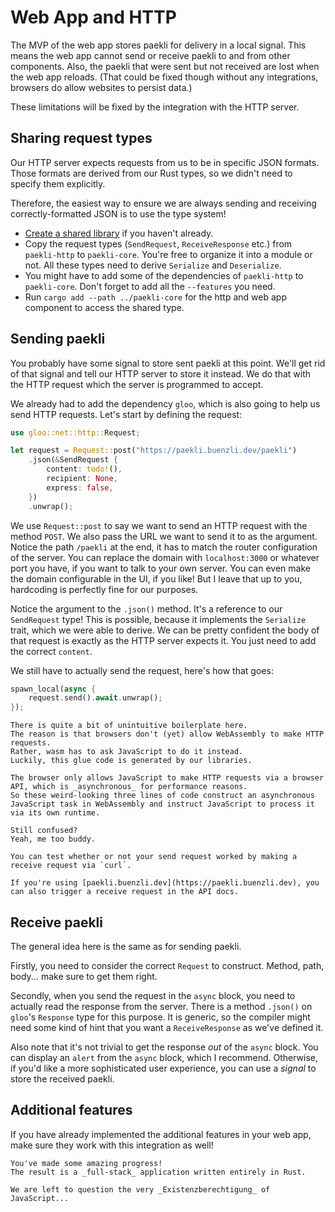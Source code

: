 # Web App and HTTP

The MVP of the web app stores paekli for delivery in a local signal.
This means the web app cannot send or receive paekli to and from other components.
Also, the paekli that were sent but not received are lost when the web app reloads.
(That could be fixed though without any integrations, browsers do allow websites to persist data.)

These limitations will be fixed by the integration with the HTTP server.

## Sharing request types

Our HTTP server expects requests from us to be in specific JSON formats.
Those formats are derived from our Rust types, so we didn't need to specify them explicitly.

Therefore, the easiest way to ensure we are always sending and receiving correctly-formatted JSON is to use the type system!

- [Create a shared library](shared_lib.md) if you haven't already.
- Copy the request types (`SendRequest`, `ReceiveResponse` etc.) from `paekli-http` to `paekli-core`.
  You're free to organize it into a module or not.
  All these types need to derive `Serialize` and `Deserialize`.
- You might have to add some of the dependencies of `paekli-http` to `paekli-core`.
  Don't forget to add all the `--features` you need.
- Run `cargo add --path ../paekli-core` for the http and web app component to access the shared type.

## Sending paekli

You probably have some signal to store sent paekli at this point.
We'll get rid of that signal and tell our HTTP server to store it instead.
We do that with the HTTP request which the server is programmed to accept.

We already had to add the dependency `gloo`, which is also going to help us send HTTP requests.
Let's start by defining the request:

```rust
use gloo::net::http::Request;

let request = Request::post("https://paekli.buenzli.dev/paekli")
    .json(&SendRequest {
        content: todo!(),
        recipient: None,
        express: false,
    })
    .unwrap();
```

We use `Request::post` to say we want to send an HTTP request with the method `POST`.
We also pass the URL we want to send it to as the argument.
Notice the path `/paekli` at the end, it has to match the router configuration of the server.
You can replace the domain with `localhost:3000` or whatever port you have, if you want to talk to your own server.
You can even make the domain configurable in the UI, if you like!
But I leave that up to you, hardcoding is perfectly fine for our purposes.

Notice the argument to the `.json()` method.
It's a reference to our `SendRequest` type!
This is possible, because it implements the `Serialize` trait, which we were able to derive.
We can be pretty confident the body of that request is exactly as the HTTP server expects it.
You just need to add the correct `content`.

We still have to actually send the request, here's how that goes:

```rust
spawn_local(async {
    request.send().await.unwrap();
});
```

```admonish question title="What?" collapsible=true
There is quite a bit of unintuitive boilerplate here.
The reason is that browsers don't (yet) allow WebAssembly to make HTTP requests.
Rather, wasm has to ask JavaScript to do it instead.
Luckily, this glue code is generated by our libraries.

The browser only allows JavaScript to make HTTP requests via a browser API, which is _asynchronous_ for performance reasons.
So these weird-looking three lines of code construct an asynchronous JavaScript task in WebAssembly and instruct JavaScript to process it via its own runtime.

Still confused?
Yeah, me too buddy.
```

```admonish check title="Try it out!"
You can test whether or not your send request worked by making a receive request via `curl`.

If you're using [paekli.buenzli.dev](https://paekli.buenzli.dev), you can also trigger a receive request in the API docs.
```

## Receive paekli

The general idea here is the same as for sending paekli.

Firstly, you need to consider the correct `Request` to construct.
Method, path, body... make sure to get them right.

Secondly, when you send the request in the `async` block, you need to actually read the response from the server.
There is a method `.json()` on `gloo`'s `Response` type for this purpose.
It is generic, so the compiler might need some kind of hint that you want a `ReceiveResponse` as we've defined it.

Also note that it's not trivial to get the response _out_ of the `async` block.
You can display an `alert` from the `async` block, which I recommend.
Otherwise, if you'd like a more sophisticated user experience, you can use a _signal_ to store the received paekli.

## Additional features

If you have already implemented the additional features in your web app, make sure they work with this integration as well!

```admonish check title="Release"
You've made some amazing progress!
The result is a _full-stack_ application written entirely in Rust.

We are left to question the very _Existenzberechtigung_ of JavaScript...
```
